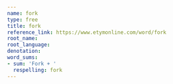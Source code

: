 ```yaml
---
name: fork
type: free
title: fork
reference_link: https://www.etymonline.com/word/fork
root_name: 
root_language: 
denotation: 
word_sums:
- sum: 'Fork + '
  respelling: fork
---
```

